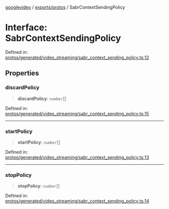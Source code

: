 [googlevideo](../../../README.md) / [exports/protos](../README.md) / SabrContextSendingPolicy

# Interface: SabrContextSendingPolicy

Defined in: [protos/generated/video\_streaming/sabr\_context\_sending\_policy.ts:12](https://github.com/LuanRT/googlevideo/blob/5b84100979befab767d819a9606dde964d469341/protos/generated/video_streaming/sabr_context_sending_policy.ts#L12)

## Properties

### discardPolicy

> **discardPolicy**: `number`[]

Defined in: [protos/generated/video\_streaming/sabr\_context\_sending\_policy.ts:15](https://github.com/LuanRT/googlevideo/blob/5b84100979befab767d819a9606dde964d469341/protos/generated/video_streaming/sabr_context_sending_policy.ts#L15)

***

### startPolicy

> **startPolicy**: `number`[]

Defined in: [protos/generated/video\_streaming/sabr\_context\_sending\_policy.ts:13](https://github.com/LuanRT/googlevideo/blob/5b84100979befab767d819a9606dde964d469341/protos/generated/video_streaming/sabr_context_sending_policy.ts#L13)

***

### stopPolicy

> **stopPolicy**: `number`[]

Defined in: [protos/generated/video\_streaming/sabr\_context\_sending\_policy.ts:14](https://github.com/LuanRT/googlevideo/blob/5b84100979befab767d819a9606dde964d469341/protos/generated/video_streaming/sabr_context_sending_policy.ts#L14)
